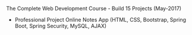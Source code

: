The Complete Web Development Course - Build 15 Projects (May-2017) 

 - Professional Project  Online Notes App (HTML, CSS, Bootstrap, Spring Boot, Spring Security, MySQL, AJAX)
 
 